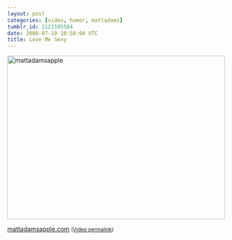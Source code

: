 ```yaml
---
layout: post
categories: [video, humor, mattadams]
tumblr_id: 1121195504  
date: 2008-07-10 10:58:04 UTC
title: Love Me Sexy
---
```


<a href="http://mattadamsapple.com/"><img src="/attachments/2008/07/mattadamsapple.jpg" alt="mattadamsapple" width="500" height="375" class="alignnone size-full wp-image-520" /></a>

<a href="http://mattadamsapple.com/">mattadamsapple.com</a> <small>(<a href="http://www.youtube.com/watch?v=NJRMH3kq-kI">Video permalink</a>)</small>
